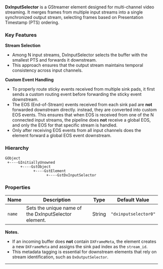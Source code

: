 **DxInputSelector** is a GStreamer element designed for multi-channel video streaming. It merges frames from multiple input streams into a single synchronized output stream, selecting frames based on Presentation Timestamp (PTS) ordering.

### **Key Features**

**Stream Selection**  

- Among N input streams, DxInputSelector selects the buffer with the smallest PTS and forwards it downstream.  
- This approach ensures that the output stream maintains temporal consistency across input channels.  


**Custom Event Handling**  

- To properly route sticky events received from multiple sink pads, it first sends a custom routing event before forwarding the sticky event downstream.  
- The EOS (End-of-Stream) events received from each sink pad are **not** forwarded downstream directly. instead, they are converted into custom EOS events. This ensures that when EOS is received from one of the N connected input streams, the pipeline does **not** receive a global EOS, and only the EOS for that specific stream is handled.  
- Only after receiving EOS events from all input channels does the element forward a global EOS event downstream.  

### **Hierarchy**

```
GObject
 +----GInitiallyUnowned
       +----GstObject
             +----GstElement
                   +----GstDxInputSelector
```

### **Properties**  

| **Name**    | **Description**           | **Type**  | **Default Value** |
|-------------|---------------------------|-----------|--------------------|
| `name`     | Sets the unique name of the DxInputSelector element.  | String   | `"dxinputselector0"`   |

**Notes.**  

- If an incoming buffer does **not** contain `DXFrameMeta`, the element creates a new `DXFrameMeta` and assigns the sink pad index as the `stream_id`.  
- This metadata tagging is essential for downstream elements that rely on stream identification, such as `DxOutputSelector`.

----
